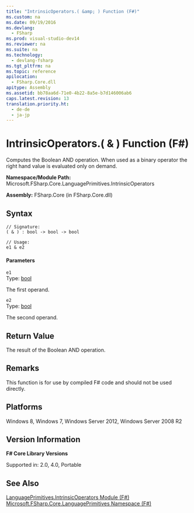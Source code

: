 ```yaml
---
title: "IntrinsicOperators.( &amp; ) Function (F#)"
ms.custom: na
ms.date: 09/19/2016
ms.devlang: 
  - FSharp
ms.prod: visual-studio-dev14
ms.reviewer: na
ms.suite: na
ms.technology: 
  - devlang-fsharp
ms.tgt_pltfrm: na
ms.topic: reference
apilocation: 
  - FSharp.Core.dll
apitype: Assembly
ms.assetid: bb78aa6d-71e0-4b22-8a5e-b7d146006ab6
caps.latest.revision: 13
translation.priority.ht: 
  - de-de
  - ja-jp
---
```

# IntrinsicOperators.( &amp; ) Function (F#)
Computes the Boolean AND operation. When used as a binary operator the right hand value is evaluated only on demand.  
  
 **Namespace/Module Path:** Microsoft.FSharp.Core.LanguagePrimitives.IntrinsicOperators  
  
 **Assembly:** FSharp.Core (in FSharp.Core.dll)  
  
## Syntax  
  
```  
// Signature:  
( & ) : bool -> bool -> bool  
  
// Usage:  
e1 & e2  
```  
  
#### Parameters  
 `e1`  
 Type: [bool](../Topic/Core.bool%20Type%20Abbreviation%20\(F%23\).md)  
  
 The first operand.  
  
 `e2`  
 Type: [bool](../Topic/Core.bool%20Type%20Abbreviation%20\(F%23\).md)  
  
 The second operand.  
  
## Return Value  
 The result of the Boolean AND operation.  
  
## Remarks  
 This function is for use by compiled F# code and should not be used directly.  
  
## Platforms  
 Windows 8, Windows 7, Windows Server 2012, Windows Server 2008 R2  
  
## Version Information  
 **F# Core Library Versions**  
  
 Supported in: 2.0, 4.0, Portable  
  
## See Also  
 [LanguagePrimitives.IntrinsicOperators Module (F#)](../vs140/LanguagePrimitives.IntrinsicOperators-Module--F#-.md)   
 [Microsoft.FSharp.Core.LanguagePrimitives Namespace (F#)](../Topic/Core.LanguagePrimitives%20Module%20\(F%23\).md)